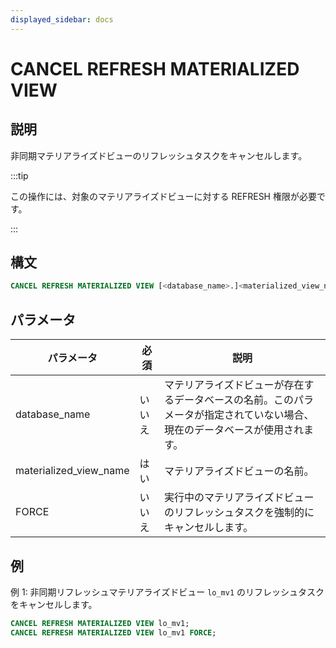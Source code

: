 ```yaml
---
displayed_sidebar: docs
---
```


# CANCEL REFRESH MATERIALIZED VIEW

## 説明

非同期マテリアライズドビューのリフレッシュタスクをキャンセルします。

:::tip

この操作には、対象のマテリアライズドビューに対する REFRESH 権限が必要です。

:::

## 構文

```SQL
CANCEL REFRESH MATERIALIZED VIEW [<database_name>.]<materialized_view_name> [FORCE]
```

## パラメータ

| **パラメータ**         | **必須**     | **説明**                                                      |
| ---------------------- | ------------ | ------------------------------------------------------------- |
| database_name          | いいえ       | マテリアライズドビューが存在するデータベースの名前。このパラメータが指定されていない場合、現在のデータベースが使用されます。 |
| materialized_view_name | はい         | マテリアライズドビューの名前。                                 |
| FORCE                  | いいえ       | 実行中のマテリアライズドビューのリフレッシュタスクを強制的にキャンセルします。 |

## 例

例 1: 非同期リフレッシュマテリアライズドビュー `lo_mv1` のリフレッシュタスクをキャンセルします。

```SQL
CANCEL REFRESH MATERIALIZED VIEW lo_mv1;
CANCEL REFRESH MATERIALIZED VIEW lo_mv1 FORCE;
```